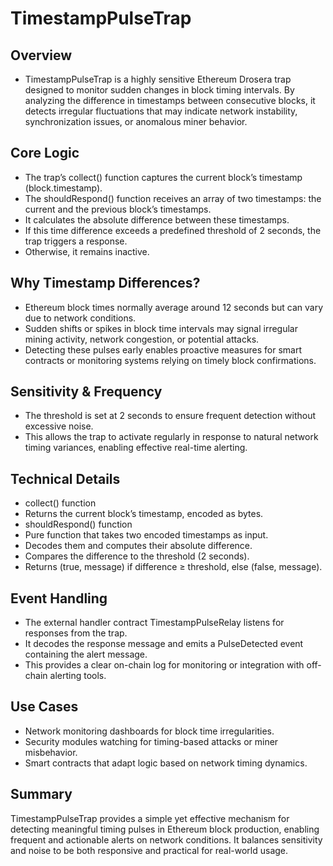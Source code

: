 # TimestampPulseTrap 

## Overview

- TimestampPulseTrap is a highly sensitive Ethereum Drosera trap designed to monitor sudden changes in block timing intervals. By analyzing the difference in timestamps between consecutive blocks, it detects irregular fluctuations that may indicate network instability, synchronization issues, or anomalous miner behavior.

## Core Logic

- The trap’s collect() function captures the current block’s timestamp (block.timestamp).
- The shouldRespond() function receives an array of two timestamps: the current and the previous block’s timestamps.
- It calculates the absolute difference between these timestamps.
- If this time difference exceeds a predefined threshold of 2 seconds, the trap triggers a response.
- Otherwise, it remains inactive.

## Why Timestamp Differences?

- Ethereum block times normally average around 12 seconds but can vary due to network conditions.
- Sudden shifts or spikes in block time intervals may signal irregular mining activity, network congestion, or potential attacks.
- Detecting these pulses early enables proactive measures for smart contracts or monitoring systems relying on timely block confirmations.

## Sensitivity & Frequency

- The threshold is set at 2 seconds to ensure frequent detection without excessive noise.
- This allows the trap to activate regularly in response to natural network timing variances, enabling effective real-time alerting.

## Technical Details

- collect() function
- Returns the current block’s timestamp, encoded as bytes.
- shouldRespond() function
- Pure function that takes two encoded timestamps as input.
- Decodes them and computes their absolute difference.
- Compares the difference to the threshold (2 seconds).
- Returns (true, message) if difference ≥ threshold, else (false, message).

## Event Handling

- The external handler contract TimestampPulseRelay listens for responses from the trap.
- It decodes the response message and emits a PulseDetected event containing the alert message.
- This provides a clear on-chain log for monitoring or integration with off-chain alerting tools.

## Use Cases
- Network monitoring dashboards for block time irregularities.
- Security modules watching for timing-based attacks or miner misbehavior.
- Smart contracts that adapt logic based on network timing dynamics.

## Summary
TimestampPulseTrap provides a simple yet effective mechanism for detecting meaningful timing pulses in Ethereum block production, enabling frequent and actionable alerts on network conditions. It balances sensitivity and noise to be both responsive and practical for real-world usage.
